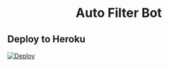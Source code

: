 <h1 align="center">
  <b>Auto Filter Bot</b>
</h1>

## Deploy to Heroku
[![Deploy](https://www.herokucdn.com/deploy/button.svg)](https://heroku.com/deploy)

